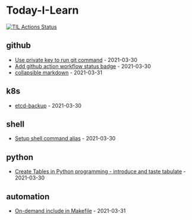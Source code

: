 # Today-I-Learn

[![TIL Actions Status](https://github.com/JackySo-24x7classroom/today-i-learn/workflows/Build-README/badge.svg)](https://github.com/JackySo-24x7classroom/today-i-learn/actions)

<!-- index starts -->
## github

* [Use private key to run git command](https://github.com/JackySo-24x7classroom/today-i-learn/blob/main/github/private-key.md) - 2021-03-30
* [Add github action workflow status badge](https://github.com/JackySo-24x7classroom/today-i-learn/blob/main/github/action-badge.md) - 2021-03-30
* [collapsible markdown](https://github.com/JackySo-24x7classroom/today-i-learn/blob/main/github/collapsible.md) - 2021-03-31

## k8s

* [etcd-backup](https://github.com/JackySo-24x7classroom/today-i-learn/blob/main/k8s/etcd-backup.md) - 2021-03-30

## shell

* [Setup shell command alias](https://github.com/JackySo-24x7classroom/today-i-learn/blob/main/shell/alias.md) - 2021-03-30

## python

* [Create Tables in Python programming - introduce and taste tabulate](https://github.com/JackySo-24x7classroom/today-i-learn/blob/main/python/tabulate-table.md) - 2021-03-30

## automation

* [On-demand include in Makefile](https://github.com/JackySo-24x7classroom/today-i-learn/blob/main/automation/on-demand-include.md) - 2021-03-31
<!-- index ends -->
